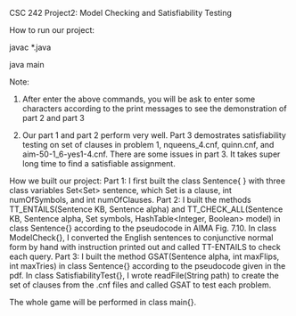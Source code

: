 CSC 242 
Project2: 
Model Checking and Satisfiability Testing

How to run our project:

javac *.java

java main

Note:

1.	After enter the above commands, you will be ask to enter some characters according to the print messages to see the demonstration of part 2 and part 3

2.	Our part 1 and part 2 perform very well. Part 3 demostrates satisfiability testing on set of clauses in problem 1, nqueens_4.cnf, quinn.cnf, and aim-50-1_6-yes1-4.cnf. There are some issues in part 3. It takes super long time to find a satisfiable assignment.

How we built our project:
Part 1:
I first built the class Sentence{ } with three class variables Set<Set<Integer>> sentence, which Set<Integer> is a clause, int numOfSymbols, and  int numOfClauses. 
Part 2:
I built the methods TT_ENTAILS(Sentence KB, Sentence alpha) and TT_CHECK_ALL(Sentence KB, Sentence alpha, Set<Integer> symbols, HashTable<Integer, Boolean> model) in class Sentence{} according to the pseudocode in AIMA Fig. 7.10. In class ModelCheck{}, I converted the English sentences  to conjunctive normal form by hand with instruction printed out and called TT-ENTAILS to check each query.
Part 3:
I built the method GSAT(Sentence alpha, int maxFlips, int maxTries) in class Sentence{} according to the pseudocode given in the pdf. In class SatisfiabilityTest{}, I wrote readFile(String path) to create the set of clauses from the .cnf files and called GSAT to test each problem.


The whole game will be performed in class main{}. 


